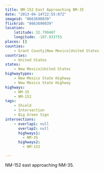 ```yaml
---
title: NM-152 East Approaching NM-35
date: "2013-04-14T22:55:07Z"
imageid: "8663690839"
flickrid: "8663690839"
location:
    latitude: 32.799487
    longitude: -107.933755
places: []
counties:
    - Grant County|New Mexico|United States
countries:
    - United States
states:
    - New Mexico|United States
highwaytypes:
    - New Mexico State Highway
    - New Mexico State Highway
highways:
    - NM-35
    - NM-152
tags:
    - Shield
    - Intersection
    - Big Green Sign
intersections:
    - overlap1: null
      overlap2: null
      highways1:
        - NM-35
      highways2:
        - NM-152

---
```

NM-152 east approaching NM-35.